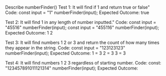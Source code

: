 Describe numberFinder()
Test 1: It will find if 1 and return true or false"
Code:
  const input = "1"
  numberFinder(input);
Expected Outcome:
true

Test 2: It will find 1 in any length of number inputted."
Code:
  const input = "45516"
  numberFinder(input);
  const input = "455116"
  numberFinder(input);
Expected Outcome:
1
2

Test 3: It will find numbers 1 2 or 3 and return the count of how many times they appear in the string.
Code: 
  const input = "123123123"
  numberFinder(input);
Expected Outcome: 
1 = 3
2 = 3
3 = 3

Test 4: It will find numbers 1 2 3 regardless of starting number.
Code: 
  const: "123457891011121314"
  numberFinder(input);
Expected Outcome: